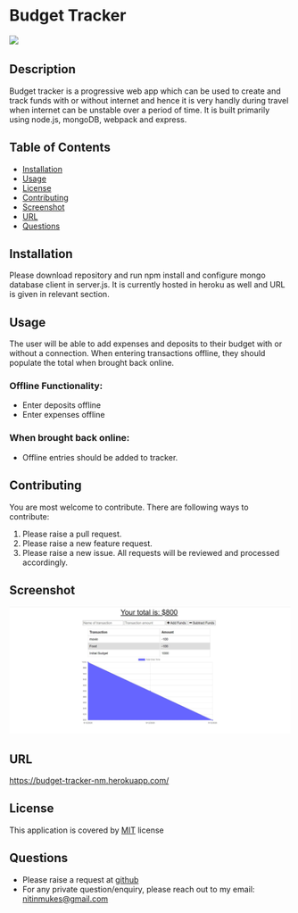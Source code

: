 # Budget Tracker
[![](https://img.shields.io/badge/License-MIT-green)](#license)
## Description
Budget tracker is a progressive web app which can be used to create and track funds with or without internet and hence it is very handly during travel when internet can be unstable over a period of time. It is built primarily using node.js, mongoDB, webpack and express.
## Table of Contents
* [Installation](#installation)
* [Usage](#usage)
* [License](#license)
* [Contributing](#contributing)
* [Screenshot](#screenshot)
* [URL](#url)
* [Questions](#questions)
## Installation
Please download repository and run npm install and configure mongo database client in server.js. It is currently hosted in heroku as well and URL is given in relevant section.
## Usage
The user will be able to add expenses and deposits to their budget with or without a connection. When entering transactions offline, they should populate the total when brought back online.
### Offline Functionality:
  * Enter deposits offline
  * Enter expenses offline
### When brought back online:
  * Offline entries should be added to tracker.
## Contributing
You are most welcome to contribute. There are following ways to contribute:
1. Please raise a pull request.
2. Please raise a new feature request.
3. Please raise a new issue.
All requests will be reviewed and processed accordingly.
## Screenshot
![Budget_Tracker](./readme/Budget_Tracker.JPG)
## URL
https://budget-tracker-nm.herokuapp.com/
## License
This application is covered by [MIT](./LICENSE) license
## Questions
* Please raise a request at [github](https://github.com/nitinmuk)
* For any private question/enquiry, please reach out to my email: nitinmukes@gmail.com